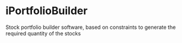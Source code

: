 iPortfolioBuilder
=================

Stock portfolio builder software, based on constraints to generate the required quantity of the stocks
